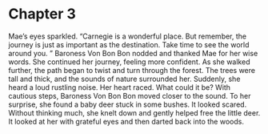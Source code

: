 # Chapter 3

Mae’s eyes sparkled. “Carnegie is a wonderful place. But remember, the journey is just as important as the destination. Take time to see the world around you. ”
Baroness Von Bon Bon nodded and thanked Mae for her wise words. She continued her journey, feeling more confident. As she walked further, the path began to twist and turn through the forest. The trees were tall and thick, and the sounds of nature surrounded her. Suddenly, she heard a loud rustling noise. Her heart raced. What could it be?
With cautious steps, Baroness Von Bon Bon moved closer to the sound. To her surprise, she found a baby deer stuck in some bushes. It looked scared. Without thinking much, she knelt down and gently helped free the little deer. It looked at her with grateful eyes and then darted back into the woods.